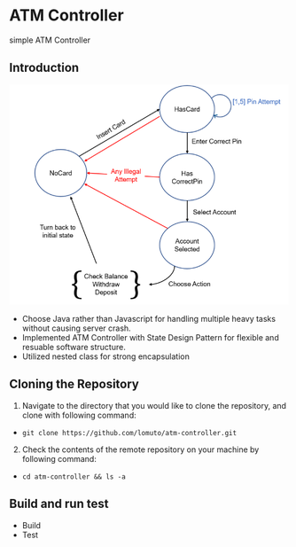 # ATM Controller

simple ATM Controller

## Introduction

![IMAGE](./docs/images/flow.PNG)

- Choose Java rather than Javascript for handling multiple heavy tasks without causing server crash.
- Implemented ATM Controller with State Design Pattern for flexible and resuable software structure.
- Utilized nested class for strong encapsulation

## Cloning the Repository

1.  Navigate to the directory that you would like to clone the repository, and clone with following command:

- `git clone https://github.com/lomuto/atm-controller.git`

2. Check the contents of the remote repository on your machine by following command:

- `cd atm-controller && ls -a`

## Build and run test

- Build
- Test
